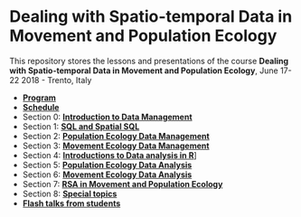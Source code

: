 # Dealing with Spatio-temporal Data in Movement and Population Ecology
This repository stores the lessons and presentations of the course **Dealing with Spatio-temporal Data in Movement and Population Ecology**, June 17-22 2018 - Trento, Italy

* **[Program](https://github.com/feurbano/data_management_2018/blob/master/program.md)**
* **[Schedule](https://github.com/feurbano/data_management_2018/blob/master/schedule.md)**
* Section 0: **[Introduction to Data Management](https://github.com/feurbano/data_management_2018/tree/master/sections/section_0)**
* Section 1: **[SQL and Spatial SQL](https://github.com/feurbano/data_management_2018/tree/master/sections/section_1)**
* Section 2: **[Population Ecology Data Management](https://github.com/feurbano/data_management_2018/tree/master/sections/section_2)**
* Section 3: **[Movement Ecology Data Management](https://github.com/feurbano/data_management_2018/tree/master/sections/section_3)**
* Section 4: **[Introductions to Data analysis in R](https://github.com/feurbano/data_management_2018/tree/master/sections/section_4)**]
* Section 5: **[Population Ecology Data Analysis](https://github.com/feurbano/data_management_2018/tree/master/sections/section_5)**
* Section 6: **[Movement Ecology Data Analysis](https://github.com/feurbano/data_management_2018/tree/master/sections/section_6)**
* Section 7: **[RSA in Movement and Population Ecology](https://github.com/feurbano/data_management_2018/tree/master/sections/section_7)**
* Section 8: **[Special topics](https://github.com/feurbano/data_management_2018/tree/master/sections/section_8)**
* **[Flash talks from students](https://github.com/feurbano/data_management_2018/tree/master/sections/flash_talks)**
